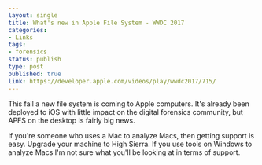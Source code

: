 ```yaml
---
layout: single
title: What's new in Apple File System - WWDC 2017
categories:
- Links
tags:
- forensics
status: publish
type: post
published: true
link: https://developer.apple.com/videos/play/wwdc2017/715/
---
```

This fall a new file system is coming to Apple computers. It's already been deployed to iOS with little impact on the digital forensics community, but APFS on the desktop is fairly big news.

If you're someone who uses a Mac to analyze Macs, then getting support is easy. Upgrade your machine to High Sierra. If you use tools on Windows to analyze Macs I'm not sure what you'll be looking at in terms of support.
